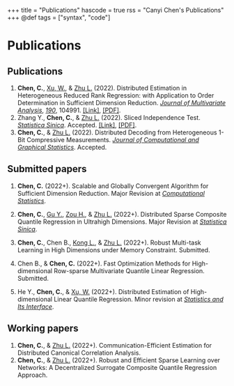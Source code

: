 +++
title = "Publications"
hascode = true
rss = "Canyi Chen's Publications"
+++
@def tags = ["syntax", "code"]

# Publications

## Publications

1. **Chen, C.**, [Xu, W.](http://stat.ruc.edu.cn/teacher_more.php?id=61&cid=25), & [Zhu L.](http://isbd.ruc.edu.cn/sztd/1300f3797f4e477789514056a51c9dfa.htm) (2022). Distributed Estimation in Heterogeneous Reduced Rank Regression: with Application to Order Determination in Sufficient Dimension Reduction. *[Journal of Multivariate Analysis](https://www.journals.elsevier.com/journal-of-multivariate-analysis)*, *[190](https://www.sciencedirect.com/journal/journal-of-multivariate-analysis/vol/190/suppl/C)*, 104991.  [[Link]](https://doi.org/10.1016/j.jmva.2022.104991), [[PDF]](/static/Publications/Chen2022Distributed%20estimation%20in%20heterogeneous%20reduced%20rank%20regression.pdf).
2. Zhang Y., **Chen, C.**, & [Zhu L.](http://isbd.ruc.edu.cn/sztd/1300f3797f4e477789514056a51c9dfa.htm) (2022). Sliced Independence Test. *[Statistica Sinica](http://www3.stat.sinica.edu.tw/statistica/)*. Accepted. [[Link]](https://doi.org/10.5705/ss.202021.0203), [[PDF]](/static/Publications/Zhang2022Sliced%20Independence%20Test.pdf). 
3. **Chen, C.**, & [Zhu L.](http://isbd.ruc.edu.cn/sztd/1300f3797f4e477789514056a51c9dfa.htm) (2022). Distributed Decoding from Heterogeneous 1-Bit Compressive Measurements. *[Journal of Computational and Graphical Statistics](https://www.tandfonline.com/journals/ucgs20)*. Accepted.  

## Submitted papers

1. **Chen, C.** (2022+). Scalable and Globally Convergent Algorithm for Sufficient Dimension Reduction. Major Revision at *[Computational Statistics](https://www.springer.com/journal/180/?gclid=EAIaIQobChMI4s_biIGT-AIVxO5RCh0RfAwcEAAYASAAEgLxzvD_BwE)*.
5. **Chen, C.**, [Gu Y.](https://yuwen-gu.netlify.app/), [Zou H.](http://users.stat.umn.edu/~zouxx019/), & [Zhu L.](http://isbd.ruc.edu.cn/sztd/1300f3797f4e477789514056a51c9dfa.htm) (2022+). Distributed Sparse Composite Quantile Regression in Ultrahigh Dimensions.  Major Revision at *[Statistica Sinica](http://www3.stat.sinica.edu.tw/statistica/)*.

6. **Chen, C.**, Chen B., [Kong L.](https://faculty.bjtu.edu.cn/8316/), & [Zhu L.](http://isbd.ruc.edu.cn/sztd/1300f3797f4e477789514056a51c9dfa.htm) (2022+). Robust Multi-task Learning in High Dimensions under Memory Constraint. Submitted.

7.  Chen B., & **Chen, C.** (2022+). Fast Optimization Methods for High-dimensional Row-sparse Multivariate Quantile Linear Regression. Submitted.
8.   He Y., **Chen, C.**, & [Xu, W.](http://stat.ruc.edu.cn/teacher_more.php?id=61&cid=25) (2022+). Distributed Estimation of High-dimensional Linear Quantile Regression. Minor revision at *[Statistics and Its Interface](https://www.intlpress.com/site/pub/pages/journals/items/sii/_home/_main/index.php)*.


## Working papers

1.  **Chen, C.**, & [Zhu L.](http://isbd.ruc.edu.cn/sztd/1300f3797f4e477789514056a51c9dfa.htm) (2022+). Communication-Efficient Estimation for Distributed Canonical Correlation Analysis. 
2. **Chen, C.**, & [Zhu L.](http://isbd.ruc.edu.cn/sztd/1300f3797f4e477789514056a51c9dfa.htm) (2022+). Robust and Efficient Sparse Learning over Networks: A Decentralized Surrogate Composite Quantile Regression Approach. 
